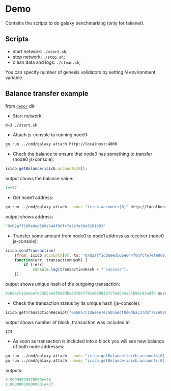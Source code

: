 # Demo

Contains the scripts to do galaxy benchmarking (only for fakenet).

## Scripts

  - start network: `./start.sh`;
  - stop network: `./stop.sh`;
  - clean data and logs: `./clean.sh`;

You can specify number of genesis validators by setting N environment variable.

## Balance transfer example

from [`demo/`](./demo/) dir

* Start network:
```sh
N=3 ./start.sh
```

* Attach js-console to running node0:
```sh
go run ../cmd/galaxy attach http://localhost:4000
```

* Check the balance to ensure that node0 has something to transfer (node0 js-console):
```js
icicb.getBalance(icicb.accounts[0]);
```
 
 output shows the balance value:
```js
1e+27
```

* Get node1 address:
```sh
go run ../cmd/galaxy attach --exec "icicb.accounts[0]" http://localhost:4001
```
 output shows address:
```js
"0x02aff1d0a9ed566e644f06fcfe7efe00a3261d03"
```

* Transfer some amount from node0 to node1 address as receiver (node0 js-console):
```js
icicb.sendTransaction(
	{from: icicb.accounts[0], to: "0x02aff1d0a9ed566e644f06fcfe7efe00a3261d03", value:  "1000000000"},
	function(err, transactionHash) {
        if (!err)
            console.log(transactionHash + " success");
    });
```
 output shows unique hash of the outgoing transaction:
```js
0x68a7c1daeee7e7ab5aedf0d0dba337dbf79ce0988387cf6d63ea73b98193adfd success
```

* Check the transaction status by its unique hash (js-console):
```sh
icicb.getTransactionReceipt("0x68a7c1daeee7e7ab5aedf0d0dba337dbf79ce0988387cf6d63ea73b98193adfd").blockNumber
```
 output shows number of block, transaction was included in:
```
174
```

* As soon as transaction is included into a block you will see new balance of both node addresses:
```sh
go run ../cmd/galaxy attach --exec "icicb.getBalance(icicb.accounts[0])" http://localhost:4000
go run ../cmd/galaxy attach --exec "icicb.getBalance(icicb.accounts[0])" http://localhost:4001
```
 outputs:
```js
9.99999999978999e+26
1.000000000000001e+27
```
